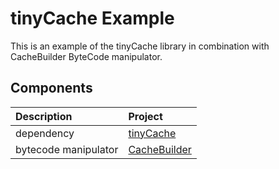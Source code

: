 # tinyCache Example

This is an example of the tinyCache library in combination with CacheBuilder ByteCode manipulator.

## Components

Description          | Project
:------------------- | :------
dependency           | [tinyCache](https://github.com/tinycodecrank/tinyCache)
bytecode manipulator | [CacheBuilder](https://github.com/tinycodecrank/CacheBuilder)

